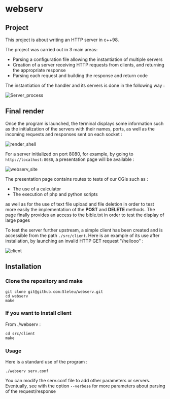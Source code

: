 # webserv

## Project

This project is about writing an HTTP server in c++98.

The project was carried out in 3 main areas:
- Parsing a configuration file allowing the instantiation of multiple servers
- Creation of a server receiving HTTP requests from clients, and returning the appropriate response
- Parsing each request and building the response and return code

The instantiation of the handler and its servers is done in the following way :

![Server_process](https://user-images.githubusercontent.com/93100775/227724907-d7efc293-9ccf-4f88-9090-6aa802b6433f.png)

## Final render

Once the program is launched, the terminal displays some information such as the initialization of the servers with their names, ports,
as well as the incoming requests and responses sent on each socket :

![render_shell](https://user-images.githubusercontent.com/93100775/227725307-0cab5a30-8cb9-41ba-b65b-4a9123b7b940.png)

For a server initialized on port 8080, for example, by going to `http://localhost:8080`, a presentation page will be available :

![webserv_site](https://user-images.githubusercontent.com/93100775/227726291-a19eada1-6b75-4b5e-b633-2e9778210b2a.gif)

The presentation page contains routes to tests of our CGIs such as :
- The use of a calculator
- The execution of php and python scripts

as well as for the use of text file upload and file deletion in order to test more easily the implementation of the **POST** and **DELETE** methods.
The page finally provides an access to the bible.txt in order to test the display of large pages

To test the server further upstream, a simple client has been created and is accessible from the path `./src/client`. Here is an example of its use after installation, by launching an invalid HTTP GET request "/hellooo" :

![client](https://user-images.githubusercontent.com/93100775/227727700-3e849668-479c-4ce6-972a-648ce835e482.png)


## Installation

### Clone the repository and make

```shell
git clone git@github.com:Sleleu/webserv.git
cd webserv
make
```

### If you want to install client

From ./webserv :
```shell
cd src/client
make
```


### Usage

Here is a standard use of the program :

```shell
./webserv serv.conf
```
You can modify the serv.conf file to add other parameters or servers.
Eventually, see with the option `--verbose` for more parameters about parsing of the request/response
